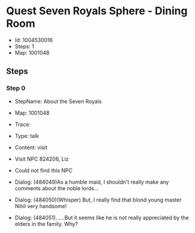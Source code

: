 # Quest Seven Royals Sphere - Dining Room

- Id: 1004530016
- Steps: 1
- Map: 1001048

## Steps

### Step 0
- StepName:  About the Seven Royals
- Map:  1001048
- Trace:  
- Type:  talk
- Content:  visit
- Visit NPC 824206, Liz

- Could not find this NPC
- Dialog: (484049)As a humble maid, I shouldn't really make any comments about the noble lords...
- Dialog: (484050)(Whisper) But, I really find that blond young master Nihil very handsome!
- Dialog: (484051)......But it seems like he is not really appreciated by the elders in the family. Why?


